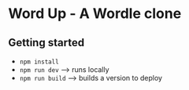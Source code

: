 # Word Up - A Wordle clone

## Getting started
  * `npm install`
  * `npm run dev` --> runs locally
  * `npm run build` --> builds a version to deploy
